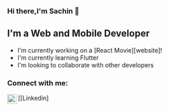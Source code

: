 ### Hi there,I'm Sachin 👋

## I'm a Web and Mobile Developer
- I'm currently working on a [React Movie][website]!
- I'm currently learning Flutter 
- I'm looking to collaborate with other developers

### Connect with me:
[<img align="left" alt="LinkedIn" width="22px" src="https://logos-world.net/wp-content/uploads/2020/04/Linkedin-Logo-2011-2019.png"  />[Linkedin]
